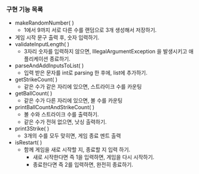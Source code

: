 ### 구현 기능 목록

- makeRandomNumber( )
  - 1에서 9까지 서로 다른 수를 랜덤으로 3개 생성해서 저장하기.
- 게임 시작 문구 출력 후, 숫자 입력하기.
- validateInputLength( )
  - 3자리 숫자를 입력하지 않으면, IllegalArgumentException 을 발생시키고 애플리케이션 종료하기.
- parseAndAddInputsToList( )
  - 입력 받은 문자를 int로 parsing 한 후에, list에 추가하기.
- getStrikeCount( )
  - 같은 수가 같은 자리에 있으면, 스트라이크 수를 카운팅
- getBallCount( )
  - 같은 수가 다른 자리에 있으면, 볼 수를 카운팅
- printBallCountAndStrikeCount( )
  - 볼 수와 스트라이크 수를 출력하기.
  - 같은 수가 전혀 없으면, 낫싱 출력하기.
- print3Strike( )
  - 3개의 수를 모두 맞히면, 게임 종료 멘트 출력
- isRestart( )
  - 함께 게임을 새로 시작할 지, 종료할 지 입력 하기.
    - 새로 시작한다면 즉 1을 입력하면, 게임을 다시 시작하기.
    - 종료한다면 즉 2를 입력하면, 완전히 종료하기.